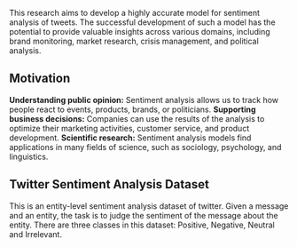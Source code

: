 This research aims to develop a highly accurate model for sentiment analysis of tweets. The successful development of such a model has the potential to provide valuable insights across various domains, including brand monitoring, market research, crisis management, and political analysis.

## Motivation

**Understanding public opinion:** Sentiment analysis allows us to track how people react to events, products, brands, or politicians.
**Supporting business decisions:** Companies can use the results of the analysis to optimize their marketing activities, customer service, and product development.
**Scientific research:** Sentiment analysis models find applications in many fields of science, such as sociology, psychology, and linguistics.

## Twitter Sentiment Analysis Dataset

This is an entity-level sentiment analysis dataset of twitter. Given a message and an entity, the task is to judge the sentiment of the message about the entity. There are three classes in this dataset: Positive, Negative, Neutral and Irrelevant. 
